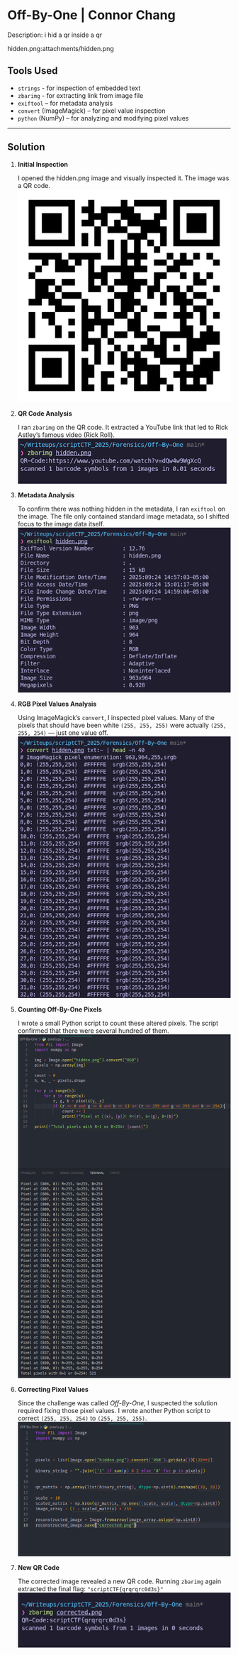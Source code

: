 # Off-By-One | Connor Chang

Description: i hid a qr inside a qr

hidden.png:attachments/hidden.png

## Tools Used
- `strings` - for inspection of embedded text
- `zbarimg` - for extracting link from image file
- `exiftool` – for metadata analysis
- `convert` (ImageMagick) – for pixel value inspection
- `python` (NumPy) – for analyzing and modifying pixel values

---

## Solution
1. **Initial Inspection**
    
    I opened the hidden.png image and visually inspected it. The image was a QR code.
    ![Output](./hidden.png)

2. **QR Code Analysis**  
   
   I ran `zbarimg` on the QR code. It extracted a YouTube link that led to Rick Astley’s famous video (Rick Roll).
   ![Output](image.png)

3. **Metadata Analysis**
    
    To confirm there was nothing hidden in the metadata, I ran `exiftool` on the image. The file only 
    contained standard image metadata, so I shifted focus to the image data itself.  
    ![output](image-1.png)

4. **RGB Pixel Values Analysis**
    
    Using ImageMagick’s `convert`, I inspected pixel values. Many of the pixels that should have been 
    white `(255, 255, 255)` were actually `(255, 255, 254)` — just one value off.
    ![Output](image-2.png)

5. **Counting Off-By-One Pixels**
    
    I wrote a small Python script to count these altered pixels. The script confirmed that there were several hundred of them.
    ![Output](image-3.png)

6. **Correcting Pixel Values**
    
    Since the challenge was called *Off-By-One*, I suspected the solution required fixing those pixel values. 
    I wrote another Python script to correct `(255, 255, 254)` to `(255, 255, 255)`.
    ![Output](image-4.png)

7. **New QR Code**
    
    The corrected image revealed a new QR code. Running `zbarimg` again extracted the final flag:
    `"scriptCTF{qrqrqrc0d3s}"`
    ![Output](image-5.png)
